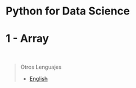 # Python for Data Science

<h1>1 - Array</h1>

<br />

> Otros Lenguajes
>
> - [English](https://github.com/inakilastra/Python_for_Data_Science_1_Array/blob/main/README.md)

<br /><br />